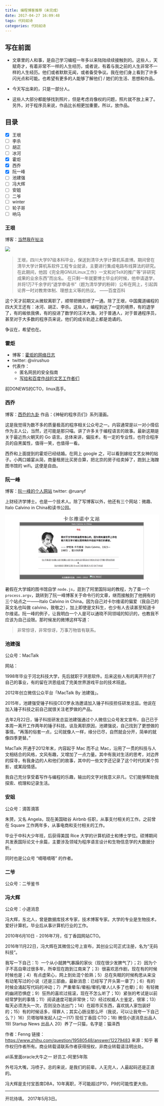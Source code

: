 ```yaml
---
title: 编程博客推荐（未完成）
date: 2017-04-27 16:09:48
tags: 代码如诗
categories: 代码如诗
---
```


## 写在前面

- 文章里的人和事，是自己学习编程一年多以来陆陆续续接触到的。这些人，天赋奇才，有着非常不一样的人生经历，或者说，有着与我之前的人生非常不一样的人生经历。他们或者默默无闻，或者备受争议。我在他们身上看到了许多闪光点和可能。也希望有更多的人能够了解他们 / 她们的生活、思想和作品。

- 今天写出来的，只是一部分人。

- 这些人大部分都能够找到照片，但是考虑肖像权的问题，照片就不放上来了。另外，对于程序员来说，作品比长相更加重要。所以，放作品。

## 目录

- [x] 王垠
- [ ] 李杀
- [ ] 胡正
- [ ] 冰河
- [x] 霍炬
- [x] 西乔
- [x] 阮一峰
- [ ] 池建强
- [ ] 冯大辉
- [ ] 安姐
- [ ] 二爷
- [ ] winter
- [ ] 轮子哥
- [ ] 响马

### 王垠

博客：[当然我在扯淡](http://www.yinwang.org)

![](/images/)

> 王垠，四川大学97级本科毕业，保送到清华大学计算机系直博。期间曾在清华大学计算机系软件工程专业就读，主要进行集成电路布线算法的研究。在此期间，他因《完全用GNU/Linux工作》一文和对TeX的推广等“非研究成果的业余东西”而出名。 在只剩一年就要博士毕业的时候，他申请退学，并将1万7千余字的“退学申请书”（题为清华梦的粉碎）公布在网上，引起舆论界一时对教育体制、理想主义等的热议。
> ——百度百科

这个天才前期又从微软离职了，顺带把微软喷了一通。除了王垠，中国魔道编程的四大天王还有：冰河、胡正、李杀。这些人，编程到达了一定的境界，有的退学了，有的皈依我佛，有的投进了数学的汪洋大海。对于普通人，对于普通程序员，甚至对于大多数的程序员来说，他们的成长轨迹上都是诡谲的。

争议在，希望也在。

### 霍炬

- 博客：[霍炬的网络日志](http://blog.devep.net/virushuo/2011/01/27/post_76.html)
- twitter: @virushuo
- 代表作：
  - 匿名网民的安全指南
  - [写给和百度作战的文艺工作者们](http://blog.devep.net/virushuo/2011/03/26/post_78.html)

前DONEWS的CTO，linux高手。

### 西乔

博客：[西乔的九卦](http://blog.xiqiao.info/)
作品：《神秘的程序员们》系列漫画。

这是我觉得为数不多的质量极高的程序相关公众号之一。内容通常是以一对小情侣作为主人公，当然，还可能是那只喵。讲了许多关于编程语言的故事。最新这期是关于最近热火朝天的 Go 语言。总体来讲，偏技术，有一定的专业性，也符合程序员的自黑属性，值得一笑，也值得一看。

西乔和上面提到的霍炬已经结婚。在网上 google 之，可以看到嫁给文艺女神的帖子。小两口婚宴从简，商量租房比买房合算，把北京的房子给卖掉了，跑到上海蹭图书馆的 wifi。这便是自由。

### 阮一峰

博客：[阮一峰的个人网站](http://www.ruanyifeng.com/home.html)
twitter: @ruanyf



上财经济学博士。也是一个技术人。除了写博客以外，他还有三个网站：微趣、Italo Calvino in China和读书公园。

![](source/images/ruanyf_calvino.png)

暑假在大学城的图书馆自学 `node.js`，逛到了阿里国际站的教程，为了查一个`process.argv`，跳转到了阮一峰博客关于命令行的文章，继而接触到了他拥有的三个站点之一——Italo Calvino in China。因为自己对卡尔维诺的偏爱（我自己的英文名也叫做 calvino，致敬之），加上即使是文科生，也少有人去读甚至知道卡尔维诺。阮一峰的例子，让我明白一个人是可以通晓不同领域的知识的，也教我不应该为自己设限。那时候发的微博这样写道：

> 非常惊讶，非常惊讶，万事万物皆有联系。

### 池建强

公众号：MacTalk

网站：

1998年毕业于河北科技大学，先后就职于洪恩软件。后来这些人有的离开开创了自己的事业，有的留在洪恩组成了完美世界游戏平台的技术班底。

2012年创立微信公众平台「MacTalk By 池建强」。

2015年，池建强受锤子科技CEO罗永浩邀请加入锤子科技担任研发总监。他说在加入锤子科技之前自己就很关注老罗做的产品。

去年2月22日，锤子科技研发总监池建强通过个人微信公众号发文宣布，自己已于本周一离开工作两年的锤子科技。谈及离职原因，池建强说，自己找到了更想做的事情。“再落的俗套一点，公司就像人一样，缘分已尽，自然就会分开，简单的就像四季更替。”

MacTalk 开通于2012年末，内容起于 Mac 而不止 Mac，沿用了一贯的科技与人文相结合的风格，文风有趣，又增加了一点力量。其中有我对生活的思考，对边界的探寻，有我身边的人和他们的故事，其中的一些文字还记录了这个时代的某个剪影，或某段情感。

我自己充分享受着写作与编程的乐趣，输出的文字对我意义非凡，它们能够帮助我探索、梳理和记录生活。

### 安姐

公众号：滴答滴答

朱赟，又名 Angela，现在美国硅谷 Airbnb 任职，从事支付相关的工作。之前曾在 Square 工作两年多，从事电商和支付相关的工作。

毕业于中科大少年班，后获得美国 Rice 大学的计算机硕士和博士学位。硕博期间共发表国际论文十余篇，主要涉及领域为程序语言设计和生物信息学的大数据分析。

同时也是公众号 “嘀嗒嘀嗒” 的作者。

### 二爷

公众号：二爷鉴书

### 冯大辉

公众号：小道消息

冯大辉，东北人，曾是数据库技术专家，技术博客专家。大学的专业是生物技术，爱好计算机，毕业后从事计算机行业的工作。

2010年6月10日 - 2016年7月，任丁香园网站CTO。

2016年11月22日，冯大辉在其微信公号上宣布，其创业公司正式注册，名为“无码科技”。

我写一下自己：1）一个从小就脾气暴躁的家伙（现在很少发脾气了）；2）因为个子不高自卑过很多年，所幸现在跑到江南来了；3）很喜欢恶作剧，现在有的时候时候也是；4）有点虚荣心，网上到处混个脸熟；5）总在失眠的时候构思从来没有动笔写过的小说（还是三部曲，最新消息：已经写了开头第一章了）；6）有的时候会涌起写代码的冲动；7）严重晕车/晕船/晕机/晕人(人多了也晕)；8）有轻微的幽闭恐惧症；9）狂热的喜欢过摇滚，现在不怎么听了；10）紧张的考试是以前经常梦到的事情；11）阅读速度可能非常快；12）经过权威人士鉴定，很笨；13）每天必须洗头一次，否则没办法出门；14）在超市买东西，喜欢挑人家包装好的；15）有的时候话多，得罪人；其实心肠没那么坏（我说，可以让我夸一下自己么？）16）贝塔咖啡发起人(之一)17)  现任丁香园 CTO；18)  微信小道消息出品人19)  Startup News 出品人 20）养了一只猫，名字是：猫泽西

作者：Fenng
链接：https://www.zhihu.com/question/19580548/answer/12279483
来源：知乎
著作权归作者所有。商业转载请联系作者获得授权，非商业转载请注明出处。

ali系里面oracle大牛之一
好员工-阿里5年陈

外号冯大嘴，冯喷子。总的来说，是我们的前辈。人无完人，人最起码还是正直的。

冯大辉是支付宝首席DBA，10年离职，不可能超过P10，P9的可能性更大些。  


---

开坑待填。
2017年5月3日。